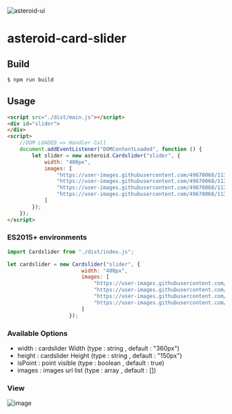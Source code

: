 ![asteroid-ui](https://user-images.githubusercontent.com/49670068/113144366-1e726680-9268-11eb-922b-0ac1ff0aeb23.png)

# asteroid-card-slider

## Build

```bash
$ npm run build
```

## Usage

```html
<script src="./dist/main.js"></script>
<div id="slider">
</div>
<script>
    //DOM LOADED => Handler Call
    document.addEventListener("DOMContentLoaded", function () {
        let slider = new asteroid.Cardslider("slider", {
            width: "400px",
            images: [
                "https://user-images.githubusercontent.com/49670068/113144366-1e726680-9268-11eb-922b-0ac1ff0aeb23.png",
                "https://user-images.githubusercontent.com/49670068/113144366-1e726680-9268-11eb-922b-0ac1ff0aeb23.png",
                "https://user-images.githubusercontent.com/49670068/113144366-1e726680-9268-11eb-922b-0ac1ff0aeb23.png",
                "https://user-images.githubusercontent.com/49670068/113144366-1e726680-9268-11eb-922b-0ac1ff0aeb23.png"
            ]
        });
    });
</script>
```

### ES2015+ environments
```javascript
import Cardslider from "./dist/index.js";

let cardslider = new Cardslider("slider", {
                        width: "400px",
                        images: [
                            "https://user-images.githubusercontent.com/49670068/113144366-1e726680-9268-11eb-922b-0ac1ff0aeb23.png",
                            "https://user-images.githubusercontent.com/49670068/113144366-1e726680-9268-11eb-922b-0ac1ff0aeb23.png",
                            "https://user-images.githubusercontent.com/49670068/113144366-1e726680-9268-11eb-922b-0ac1ff0aeb23.png",
                            "https://user-images.githubusercontent.com/49670068/113144366-1e726680-9268-11eb-922b-0ac1ff0aeb23.png"
                        ]
                    });
```

### Available Options
- width : cardslider Width (type : string , default : "360px")
- height : cardslider Height (type : string , default : "150px")
- isPoint : point visible (type : boolean , default : true)
- images : images url list (type : array , default : [])

### View
![image](https://user-images.githubusercontent.com/49670068/113424950-f28fe600-940b-11eb-86a5-52193adae5ce.png)
